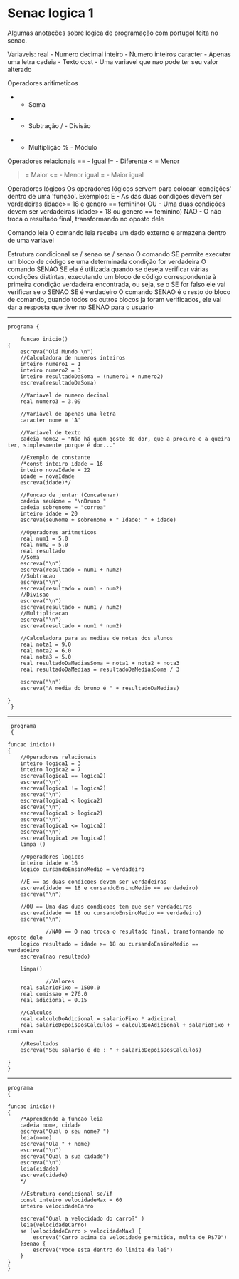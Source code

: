 # Senac logica 1

Algumas anotações sobre logica de programação com portugol feita no senac.

Variaveis:
real - Numero decimal
inteiro - Numero inteiros
caracter - Apenas uma letra 
cadeia - Texto
cost - Uma variavel que nao pode ter seu valor alterado 

Operadores aritimeticos 
+ - Soma
- - Subtração
/ - Divisão
* - Multiplição
% - Módulo

Operadores relacionais 
== - Igual
!= - Diferente 
< = Menor 
> = Maior
<= - Menor igual
>= - Maior igual

Operadores lógicos 
Os operadores lógicos servem para colocar 'condições' dentro de uma 'função'. Exemplos:
E - As das duas condições devem ser verdadeiras (idade>= 18 e genero == feminino)
OU - Uma duas condições devem ser verdadeiras (idade>= 18 ou genero == feminino)
NAO - O não troca o resultado final, transformando no oposto dele 

Comando leia 
O comando leia recebe um dado externo e armazena dentro de uma variavel

Estrutura condicional se / senao se / senao
O comando SE permite executar um bloco de código se uma determinada condição for verdadeira
O comando SENAO SE ela é utilizada quando se deseja verificar várias condições distintas, executando um bloco de código correspondente à primeira condição verdadeira encontrada, ou seja, se o SE for falso ele vai verificar se o SENAO SE é verdadeiro
O comando SENAO é o resto do bloco de comando, quando todos os outros blocos ja foram verificados, ele vai dar a resposta que tiver no SENAO para o usuario 

---
    programa {
	
        funcao inicio()
	{
		escreva("Olá Mundo \n")
		//Calculadora de numeros inteiros 
		inteiro numero1 = 1 
		inteiro numero2 = 3
		inteiro resultadoDaSoma = (numero1 + numero2) 
		escreva(resultadoDaSoma)

		//Variavel de numero decimal
		real numero3 = 3.09

		//Variavel de apenas uma letra 
		caracter nome = 'A'

		//Variavel de texto 
		cadeia nome2 = "Não há quem goste de dor, que a procure e a queira ter, simplesmente porque é dor..."

		//Exemplo de constante 
		/*const inteiro idade = 16
		inteiro novaIdade = 22 
		idade = novaIdade
		escreva(idade)*/

		//Funcao de juntar (Concatenar)
		cadeia seuNome = "\nBruno "
		cadeia sobrenome = "correa"
		inteiro idade = 20 
		escreva(seuNome + sobrenome + " Idade: " + idade)

		//Operadores aritmeticos 
		real num1 = 5.0
		real num2 = 5.0
		real resultado 
		//Soma
		escreva("\n")
		escreva(resultado = num1 + num2)
		//Subtracao 
		escreva("\n")
		escreva(resultado = num1 - num2)
		//Divisao 
		escreva("\n")
		escreva(resultado = num1 / num2)
		//Multiplicacao 
		escreva("\n")
		escreva(resultado = num1 * num2)

		//Calculadora para as medias de notas dos alunos
		real nota1 = 9.0
		real nota2 = 6.0
		real nota3 = 5.0
		real resultadoDaMediasSoma = nota1 + nota2 + nota3
		real resultadoDaMedias = resultadoDaMediasSoma / 3
		
		escreva("\n")
		escreva("A media do bruno é " + resultadoDaMedias)
	
	}
     }
---
     programa
     {
	
	funcao inicio()
	{
		//Operadores relacionais  
		inteiro logica1 = 3
		inteiro logica2 = 7
		escreva(logica1 == logica2)
		escreva("\n")
		escreva(logica1 != logica2)
		escreva("\n")
		escreva(logica1 < logica2)
		escreva("\n")
		escreva(logica1 > logica2)
		escreva("\n")
		escreva(logica1 <= logica2)
		escreva("\n")
		escreva(logica1 >= logica2)
		limpa ()
		
		//Operadores logicos
		inteiro idade = 16
		logico cursandoEnsinoMedio = verdadeiro 

		//E == as duas condicoes devem ser verdadeiras 
		escreva(idade >= 18 e cursandoEnsinoMedio == verdadeiro)
		escreva("\n")

		//OU == Uma das duas condicoes tem que ser verdadeiras
		escreva(idade >= 18 ou cursandoEnsinoMedio == verdadeiro)
		escreva("\n")

                //NAO == O nao troca o resultado final, transformando no oposto dele
		logico resultado = idade >= 18 ou cursandoEnsinoMedio == verdadeiro
		escreva(nao resultado)

		limpa()

                //Valores
		real salarioFixo = 1500.0
		real comissao = 276.0
		real adicional = 0.15

		//Calculos 
		real calculoDoAdicional = salarioFixo * adicional
		real salarioDepoisDosCalculos = calculoDoAdicional + salarioFixo + comissao
		
		//Resultados
		escreva("Seu salario é de : " + salarioDepoisDosCalculos)

	}
    }
---
    programa
    {
	
	funcao inicio()
	{
		/*Aprendendo a funcao leia 
		cadeia nome, cidade
		escreva("Qual o seu nome? ")
		leia(nome)
		escreva("Ola " + nome)  
		escreva("\n")
		escreva("Qual a sua cidade")
		escreva("\n")
		leia(cidade)
		escreva(cidade)
		*/

		//Estrutura condicional se/if
		const inteiro velocidadeMax = 60
		inteiro velocidadeCarro
		
		escreva("Qual a velocidado do carro?" )
		leia(velocidadeCarro)
		se (velocidadeCarro > velocidadeMax) {
			escreva("Carro acima da velocidade permitida, multa de R$70")
		}senao {
			escreva("Voce esta dentro do limite da lei")
		}
	}
    }
	





